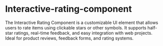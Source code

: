 # Interactive-rating-component
The Interactive Rating Component is a customizable UI element that allows users to rate items using clickable stars or other symbols. It supports half-star ratings, real-time feedback, and easy integration with web projects. Ideal for product reviews, feedback forms, and rating systems.
